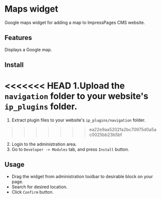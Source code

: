 # Maps widget

Google maps widget for adding a map to ImpressPages CMS website.

## Features

Displays a Google map.

## Install

<<<<<<< HEAD
1.Upload the `navigation` folder to your website's `ip_plugins` folder.
=======
1. Extract plugin files to your website's `ip_plugins/navigation` folder.
>>>>>>> ea22e9aa5202fa2bc70975d0a5ac0025bb23b5bf
2. Login to the administration area.
3. Go to `Developer -> Modules` tab, and press `Install` button.


## Usage

* Drag the widget from administration toolbar to desirable block on your page.
* Search for desired location.
* Click `Confirm` button.

